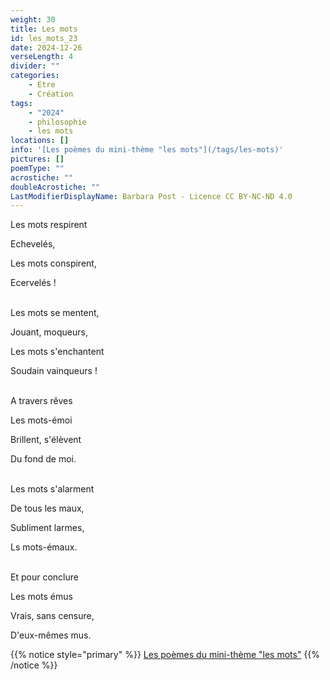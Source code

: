 ```yaml
---
weight: 30
title: Les mots
id: les_mots_23
date: 2024-12-26
verseLength: 4
divider: ""
categories:
    - Etre
    - Création
tags:
    - "2024"
    - philosophie
    - les mots
locations: []
info: '[Les poèmes du mini-thème "les mots"](/tags/les-mots)'
pictures: []
poemType: ""
acrostiche: ""
doubleAcrostiche: ""
LastModifierDisplayName: Barbara Post - Licence CC BY-NC-ND 4.0
---
```

Les mots respirent

Echevelés,

Les mots conspirent,

Ecervelés !

 \
Les mots se mentent,

Jouant, moqueurs,

Les mots s'enchantent

Soudain vainqueurs !

 \
A travers rêves

Les mots-émoi

Brillent, s'élèvent

Du fond de moi.

 \
Les mots s'alarment

De tous les maux,

Subliment larmes,

Ls mots-émaux.

 \
Et pour conclure

Les mots émus

Vrais, sans censure,

D'eux-mêmes mus.

{{% notice style="primary" %}}
[Les poèmes du mini-thème "les mots"](/tags/les-mots)
{{% /notice %}}